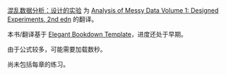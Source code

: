 [混乱数据分析：设计的实验](https://bookdown.org/wangzhen/AMD/) 为 [Analysis of Messy Data Volume 1: Designed Experiments, 2nd edn](https://doi.org/10.1201/EBK1584883340) 的翻译。

本书/翻译基于 [Elegant Bookdown Template](https://bookdown.org/xiangyun/elegantbookdown/)，进度还处于早期。

由于公式较多，可能需要加载数秒。

尚未包括每章的练习。
